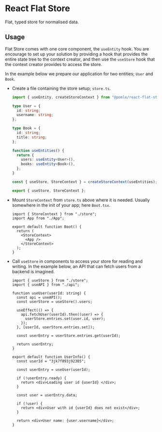 # React Flat Store

Flat, typed store for normalised data.

## Usage

Flat Store comes with one core component, the `useEntity` hook. You are encourage to set up your solution by providing a hook that provides the entire state tree to the context creator, and then use the `useStore` hook that the context creator provides to access the store.

In the example below we prepare our application for two entities; `User` and `Book`.

- Create a file containing the store setup; `store.ts`.

  ```ts
  import { useEntity, createStoreContext } from "@pomle/react-flat-store";

  type User = {
    id: string;
    username: string;
  };

  type Book = {
    id: string;
    title: string;
  };

  function useEntities() {
    return {
      users: useEntity<User>(),
      books: useEntity<Book>(),
    };
  }

  const { useStore, StoreContext } = createStoreContext(useEntities);

  export { useStore, StoreContext };
  ```

- Mount `StoreContext` from `store.ts` above where it is needed. Usually somewhere in the init of your app; here `Boot.tsx`.

  ```tsx
  import { StoreContext } from "./store";
  import App from "./App";

  export default function Boot() {
    return (
      <StoreContext>
        <App />
      </StoreContext>
    );
  }
  ```

- Call `useStore` in components to access your store for reading and writing. In the example below, an API that can fetch users from a backend is imagined.

  ```tsx
  import { useStore } from "./store";
  import { useAPI } from "./api";

  function useUser(userId: string) {
    const api = useAPI();
    const userStore = useStore().users;

    useEffect(() => {
      api.fetchUser(userId).then((user) => {
        userStore.entries.set(user.id, user);
      });
    }, [userId, userStore.entries.set]);

    const userEntry = userStore.entries.get(userId);

    return userEntry;
  }

  export default function UserInfo() {
    const userId = "3jk7f893j92385";

    const userEntry = useUser(userId);

    if (!userEntry.ready) {
      return <div>Loading user id {userId} </div>;
    }

    const user = userEntry.data;

    if (!user) {
      return <div>User with id {userId} does not exist</div>;
    }

    return <div>User name: {user.username}</div>;
  }
  ```
